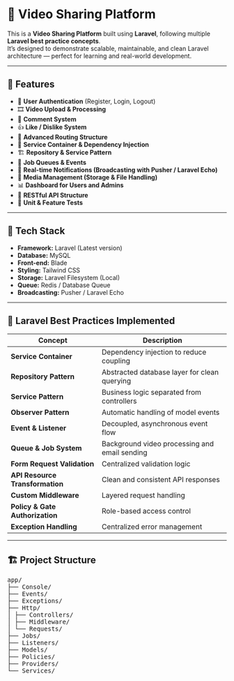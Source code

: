 # 🎥 Video Sharing Platform

This is a **Video Sharing Platform** built using **Laravel**, following multiple **Laravel best practice concepts**.  
It’s designed to demonstrate scalable, maintainable, and clean Laravel architecture — perfect for learning and real-world development.

---

## 🚀 Features

- 🔐 **User Authentication** (Register, Login, Logout)
- 🎞️ **Video Upload & Processing**
- 💬 **Comment System**
- 👍 **Like / Dislike System**
- 🧭 **Advanced Routing Structure**
- 🧩 **Service Container & Dependency Injection**
- 🏗️ **Repository & Service Pattern**
- 🧵 **Job Queues & Events**
- 📡 **Real-time Notifications (Broadcasting with Pusher / Laravel Echo)**
- 📁 **Media Management (Storage & File Handling)**
- 📊 **Dashboard for Users and Admins**
- 🧰 **RESTful API Structure**
- 🧪 **Unit & Feature Tests**

---

## 🧱 Tech Stack

- **Framework:** Laravel (Latest version)
- **Database:** MySQL 
- **Front-end:** Blade
- **Styling:** Tailwind CSS
- **Storage:** Laravel Filesystem (Local)
- **Queue:** Redis / Database Queue
- **Broadcasting:** Pusher / Laravel Echo

---

## 🧭 Laravel Best Practices Implemented

| Concept | Description |
|----------|--------------|
| **Service Container** | Dependency injection to reduce coupling |
| **Repository Pattern** | Abstracted database layer for clean querying |
| **Service Pattern** | Business logic separated from controllers |
| **Observer Pattern** | Automatic handling of model events |
| **Event & Listener** | Decoupled, asynchronous event flow |
| **Queue & Job System** | Background video processing and email sending |
| **Form Request Validation** | Centralized validation logic |
| **API Resource Transformation** | Clean and consistent API responses |
| **Custom Middleware** | Layered request handling |
| **Policy & Gate Authorization** | Role-based access control |
| **Exception Handling** | Centralized error management |

---

## 🏗️ Project Structure
<pre>
app/
├── Console/
├── Events/
├── Exceptions/
├── Http/
│ ├── Controllers/
│ ├── Middleware/
│ └── Requests/
├── Jobs/
├── Listeners/
├── Models/
├── Policies/
├── Providers/
└── Services/
</pre>
